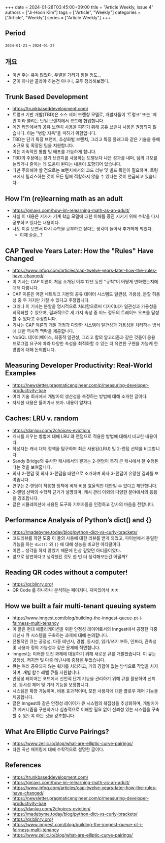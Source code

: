+++ 
date = 2024-01-28T03:45:00+09:00
title = "Article Weekly, Issue 4"
authors = ["Ji-Hoon Kim"]
tags = ["Article", "Weekly"]
categories = ["Article", "Weekly"]
series = ["Article Weekly"]
+++

## Period

`2024-01-21` ~ `2024-01-27`

## 개요

- 이번 주는 유독 많았다. 우열을 가리기 힘들 정도…
- 굳이 하나만 골라야 하는건 아니니, 모두 정리해보겠다.

## Trunk Based Development

- https://trunkbaseddevelopment.com/
- 트렁크 기반 개발(TBD)은 소스 제어 브랜칭 모델로, 개발자들이 '트렁크' 또는 '메인'이라 불리는 단일 브랜치에서 코드에 협업합니다.
- 메인 라인에서의 공유 브랜치 사용을 피하기 위해 공유 브랜치 사용은 권장되지 않습니다. 이는 "병합 지옥"을 피하기 위함입니다.
- TBD는 단기 특징 브랜치, 추상화별 브랜치, 그리고 특징 플래그와 같은 기술을 통해 소규모 및 확장된 팀을 지원합니다.
- 이는 지속적인 통합 및 배포를 가능하게 합니다.
- TBD의 주장에는 장기 브랜치를 사용하는 모델보다 나은 성과를 내며, 팀의 규모를 늘리거나 줄이는 데 도움이 된다는 내용이 포함되어 있습니다.
- 다만 주의해야 할 점으로는 브랜치에서의 코드 리뷰 및 빌드 확인이 필요하며, 트렁크에서 릴리스하는 것이 모든 팀에 적합하지 않을 수 있다는 것이 언급되고 있습니다.

## How I’m (re)learning math as an adult

- https://gmays.com/how-im-relearning-math-as-an-adult/
- 사실 이 내용은 저자가 기계 학습 모델에 대한 이해를 증진 시키기 위해 수학을 다시 공부하고 있다는 내용이다.
- 나도 이걸 보면서 다시 수학을 공부하고 싶다는 생각이 들어서 추가하게 되었다.
  - 이제 슬슬…?

## CAP Twelve Years Later: How the "Rules" Have Changed

- https://www.infoq.com/articles/cap-twelve-years-later-how-the-rules-have-changed/
- 이 기사는 CAP 이론이 처음 소개된 이후 12년 동안 "규칙"이 어떻게 변화했는지에 대해 다룹니다.
- CAP 이론은 어떤 네트워크 기반의 공유 데이터 시스템도 일관성, 가용성, 분할 허용성 중 두 가지만 가질 수 있다고 주장합니다.
- 그러나 이 기사는 분할을 명시적으로 처리함으로써 디자이너가 일관성과 가용성을 최적화할 수 있으며, 결과적으로 세 가지 속성 중 어느 정도의 트레이드 오프를 달성할 수 있다고 주장합니다.
- 기사는 CAP 이론의 개발 과정과 다양한 시스템이 일관성과 가용성을 처리하는 방식에 대한 역사적 맥락을 제공합니다.
- NoSQL 데이터베이스, 최종적 일관성, 그리고 합의 알고리즘과 같은 것들이 응용 프로그램 요구에 따라 다양한 속성을 최적화할 수 있는 더 유연한 구현을 가능케 한 방법에 대해 논의합니다.

## Measuring Developer Productivity: Real-World Examples

- https://newsletter.pragmaticengineer.com/p/measuring-developer-productivity-bae
- 여러 기술 회사에서 개발자의 생산성을 측정하는 방법에 대해 소개한 글이다.
- 자세한 내용은 들어가서 보자. 내용이 알차다.

## Caches: LRU v. random

- https://danluu.com/2choices-eviction/
- 캐시를 지우는 방법에 대해 LRU 와 랜덤으로 적용한 방법에 대해서 비교한 내용이다.
- 작성자는 캐시 대체 정책을 탐구하며 최근 사용된(LRU) 및 2-랜덤 선택을 비교합니다.
- Sandy Bridge와 유사한 캐시에서의 결과는 2-랜덤이 특히 큰 캐시에서 잘 수행된다는 것을 보여줍니다.
- 의사 2-랜덤 및 의사 3-랜덤을 대안으로 소개하며 의사 3-랜덤이 유망한 결과를 보여줍니다.
- 연구는 2-랜덤이 적응형 정책에 비해 비용 효율적인 대안일 수 있다고 제안합니다.
- 2-랜덤 선택의 수학적 근거가 설명되며, 캐시 관리 이외의 다양한 분야에서의 응용을 강조합니다.
- 글은 시뮬레이션에 사용된 도구와 기여자들을 인정하고 감사의 마음을 전합니다.

## Performance Analysis of Python’s dict() and {}

- https://madebyme.today/blog/python-dict-vs-curly-brackets/
- 코드리뷰를 하던 도중 이 둘의 사용에 대한 리뷰를 받게 되었고, 파이썬에서 동일한 기능을 하는 `dict()` 와 `{}` 에 대해 성능을 비교한 아티클이다.
- 이런… 생각을 하지 않았기 때문에 인상 깊었던 아티클이었다.
- 앞으로 당연하다고 생각했던 것도 한 번 더 생각해보는건 어떨까?

## Reading QR codes without a computer!

- https://qr.blinry.org/
- QR Code 를 하나하나 분석하는 페이지다. 재미있어서 ㅊㅊ

## How we built a fair multi-tenant queuing system

- https://www.inngest.com/blog/building-the-inngest-queue-pt-i-fairness-multi-tenancy
- 이 글은 현대 애플리케이션을 위한 안정성 레이어로서의 Inngest에서 공정한 다중 테넌시 큐 시스템을 구축하는 과제에 대해 논의합니다.
- 전통적인 큐는 공정성, 다중 테넌시, 경합, 동시성, 읽기/쓰기 부하, 인프라, 관측성 및 사용자 정의 가능성과 같은 문제에 직면합니다.
- Inngest는 이러한 도전 과제에 대응하기 위해 새로운 큐를 개발했습니다. 이 큐는 공정성, 저지연 및 다중 테넌시에 중점을 두었습니다.
- 큐는 여러 공유되지 않는 워커를 처리하고, 거의 경합이 없는 방식으로 작업을 차지하며, 개별 함수 레벨 큐를 지원합니다.
- 안정성 레이어는 코드에서 선언적 단계 기능을 관리하기 위해 큐를 활용하여 신뢰성, 동시성 제어 및 기타 기능을 보장합니다.
- 시스템은 확장 가능하며, 비용 효과적이며, 모든 사용자에 대한 플로우 제어 기능을 제공합니다.
- 글은 Inngest와 같은 안정성 레이어가 큐 시스템의 복잡성을 추상화하며, 개발자가 큐 메커니즘을 구현하거나 심층적으로 이해할 필요 없이 신뢰성 있는 시스템을 구축할 수 있도록 하는 것을 강조합니다.

## What Are Elliptic Curve Pairings?

- https://www.zellic.io/blog/what-are-elliptic-curve-pairings/
- 타원 곡선 페어링에 대해 수학적으로 설명한 글이다.

## References

- https://trunkbaseddevelopment.com/
- https://gmays.com/how-im-relearning-math-as-an-adult/
- https://www.infoq.com/articles/cap-twelve-years-later-how-the-rules-have-changed/
- https://newsletter.pragmaticengineer.com/p/measuring-developer-productivity-bae
- https://danluu.com/2choices-eviction/
- https://madebyme.today/blog/python-dict-vs-curly-brackets/
- https://qr.blinry.org/
- https://www.inngest.com/blog/building-the-inngest-queue-pt-i-fairness-multi-tenancy
- https://www.zellic.io/blog/what-are-elliptic-curve-pairings/
